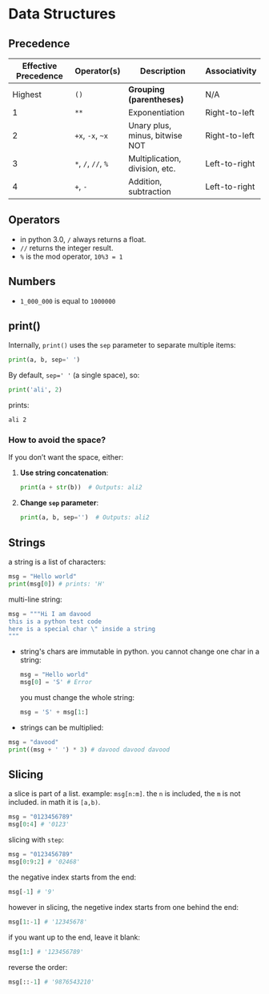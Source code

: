 # Data Structures

## Precedence

| Effective Precedence | Operator(s)         | Description                    | Associativity |
| -------------------- | ------------------- | ------------------------------ | ------------- |
| Highest              | `()`                | **Grouping (parentheses)**     | N/A           |
| 1                    | `**`                | Exponentiation                 | Right-to-left |
| 2                    | `+x`, `-x`, `~x`    | Unary plus, minus, bitwise NOT | Right-to-left |
| 3                    | `*`, `/`, `//`, `%` | Multiplication, division, etc. | Left-to-right |
| 4                    | `+`, `-`            | Addition, subtraction          | Left-to-right |

## Operators

- in python 3.0, `/` always returns a float.
- `//` returns the integer result.
- `%` is the mod operator, `10%3 = 1`

## Numbers

- `1_000_000` is equal to `1000000`

## print()

Internally, `print()` uses the `sep` parameter to separate multiple items:

```python
print(a, b, sep=' ')
```

By default, `sep=' '` (a single space), so:

```python
print('ali', 2)
```

prints:

```
ali 2
```

### How to avoid the space?

If you don’t want the space, either:

1. **Use string concatenation**:

   ```python
   print(a + str(b))  # Outputs: ali2
   ```

2. **Change `sep` parameter**:

   ```python
   print(a, b, sep='')  # Outputs: ali2
   ```

## Strings

a string is a list of characters:
```py
msg = "Hello world"
print(msg[0]) # prints: 'H'
```

multi-line string:
```py
msg = """Hi I am davood
this is a python test code
here is a special char \" inside a string
"""
```

- string's chars are immutable in python. you cannot change one char in a string:
    ```py
    msg = "Hello world"
    msg[0] = 'S' # Error
    ```
    you must change the whole string:
    ```py
    msg = 'S' + msg[1:]
    ```

- strings can be multiplied:
```py
msg = "davood"
print((msg + ' ') * 3) # davood davood davood 
```

## Slicing

a slice is part of a list. example: `msg[n:m]`. the `n` is included, the `m` is not included. in math it is `[a,b)`.

```py
msg = "0123456789"
msg[0:4] # '0123'
```

slicing with `step`:
```py
msg = "0123456789"
msg[0:9:2] # '02468'
```

the negative index starts from the end:
```py
msg[-1] # '9'
```

however in slicing, the negetive index starts from one behind the end:
```py
msg[1:-1] # '12345678'
```

if you want up to the end, leave it blank:
```py
msg[1:] # '123456789'
```

reverse the order:
```py
msg[::-1] # '9876543210'
```